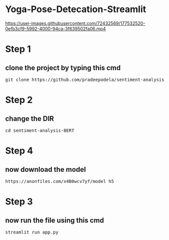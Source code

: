# Yoga-Pose-Detecation-Streamlit


https://user-images.githubusercontent.com/72432569/177532520-0efb3cf9-5992-4000-94ca-3f639502fa06.mp4

<h1>Step 1</h1>
<h2>clone the project by typing this cmd</h2>
<pre>git clone https://github.com/pradeepodela/sentiment-analysis-BERT](https://github.com/pradeepodela/Yoga-Pose-Detecation-Streamlit</pre>

<h1>Step 2</h1>
<h2>change the DIR</h2>
<pre>cd sentiment-analysis-BERT</pre>

<h1>Step 4</h1>
<h2> now download the model </h2>
<pre>https://anonfiles.com/x4B0wcv7yf/model_h5</pre>

<h1>Step 3</h1>
<h2> now run the file using this cmd </h2>
<pre>streamlit run app.py</pre>

